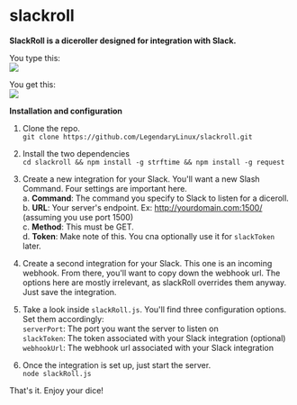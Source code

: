 # slackroll
**SlackRoll is a diceroller designed for integration with Slack.**

You type this:  
<img src="http://i.imgur.com/p8jSZT5.png"/>

You get this:  
<img src="http://i.imgur.com/noJxTba.png"/>  

**Installation and configuration**  

1. Clone the repo.  
`git clone https://github.com/LegendaryLinux/slackroll.git`  

2. Install the two dependencies  
`cd slackroll && npm install -g strftime && npm install -g request`  

3. Create a new integration for your Slack. You'll want a new Slash Command. Four settings are important here.  
  a. **Command**: The command you specify to Slack to listen for a diceroll.  
  b. **URL**: Your server's endpoint. Ex: http://yourdomain.com:1500/ (assuming you use port 1500)  
  c. **Method**: This must be GET.  
  d. **Token**: Make note of this. You cna optionally use it for `slackToken` later.

4. Create a second integration for your Slack. This one is an incoming webhook. From there, you'll want to copy down the webhook url. The options here are mostly irrelevant, as slackRoll overrides them anyway. Just save the integration.

5. Take a look inside `slackRoll.js`. You'll find three configuration options. Set them accordingly:  
`serverPort`: The port you want the server to listen on  
`slackToken`: The token associated with your Slack integration (optional)  
`webhookUrl`: The webhook url associated with your Slack integration  

6. Once the integration is set up, just start the server.  
`node slackRoll.js`

That's it. Enjoy your dice!
